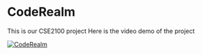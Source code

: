 # CodeRealm
This is our CSE2100 project
Here is the video demo of the project

[![CodeRealm](https://img.youtube.com/vi/KiD0FPw1BQE/0.jpg)](https://www.youtube.com/watch?v=KiD0FPw1BQE)
